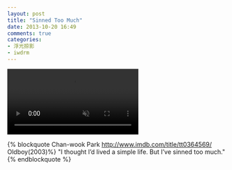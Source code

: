 ```yaml
---
layout: post
title: "Sinned Too Much"
date: 2013-10-20 16:49
comments: true
categories:
- 浮光掠影
- iwdrm
---
```


<video autoplay loop muted playsinline>
    <source src="{{ site.static_base }}/downloads/video/movie_clips/live_a_simple_life.mp4" type="video/mp4">
    <p>Your browser doesn't support this embedded video.</p>
</video>

{% blockquote Chan-wook Park  http://www.imdb.com/title/tt0364569/ Oldboy(2003)%}
"I thought I’d lived a simple life. But I’ve sinned too much."
{% endblockquote %}
